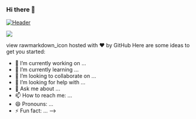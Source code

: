 ### Hi there 👋



[![Header](https://raw.githubusercontent.com/addds03/<OWNER>/<OWNER>/readme_header.png "Header")](https://some-url.dev/)

![](https://img.shields.io/badge/<Programming>-<Python>-informational?style=flat&logo=<LOGO_NAME>&logoColor=white&color=2bbc8a)





view rawmarkdown_icon hosted with ❤ by GitHub
Here are some ideas to get you started:

- 🔭 I’m currently working on ...
- 🌱 I’m currently learning ...
- 👯 I’m looking to collaborate on ...
- 🤔 I’m looking for help with ...
- 💬 Ask me about ...
- 📫 How to reach me: ...
- 😄 Pronouns: ...
- ⚡ Fun fact: ...
-->
